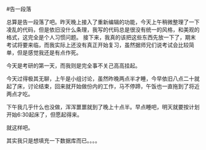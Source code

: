 #告一段落

总算是告一段落了吧。昨天晚上接入了重新编辑的功能，今天上午稍微整理了一下凌乱的代码，但是依旧没什么条理，我写的代码总是很没有统一的风格，和美观的格式，这完全是个人习惯问题。
接下来，我真的该把这些东西先放一下了，期末考试将要来临，而我实际上还没有真正开始复习，虽然据师兄们说考试会比较简单，但是感觉我还是有点作死。

今天是考研的第一天，而我则是完全事不关己高高挂起。

今天过得极其无聊，上午是小组讨论，虽然昨晚两点半才睡，今早依旧八点二十就起了床，讨论结束，回来就开始做份内的工作，马不停蹄，午饭也一直拖到了将近两点才吃。

下午我几乎什么也没做，浑浑噩噩就到了晚上十点半。早点睡吧，明天就要按计划开始6:30起床了，但愿起得来。

就这样吧。

其实我只是想填充一下数据库而已。。。。